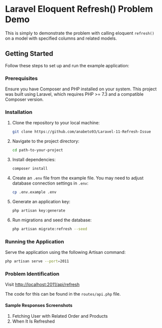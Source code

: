 # Laravel Eloquent Refresh() Problem Demo

This is simply to demonstrate the problem with calling eloquent `refresh()` on a model with specified columns and related models.

## Getting Started

Follow these steps to set up and run the example application:

### Prerequisites

Ensure you have Composer and PHP installed on your system. This project was built using Laravel, which requires PHP >= 7.3 and a compatible Composer version.

### Installation

1. Clone the repository to your local machine:

    ```bash
    git clone https://github.com/anabeto93/Laravel-11-Refresh-Issue
    ```

2. Navigate to the project directory:

    ```bash
    cd path-to-your-project
    ```

3. Install dependencies:

    ```bash
    composer install
    ```

4. Create an `.env` file from the example file. You may need to adjust database connection settings in `.env`:

    ```bash
    cp .env.example .env
    ```

5. Generate an application key:

    ```bash
    php artisan key:generate
    ```

6. Run migrations and seed the database:

    ```bash
    php artisan migrate:refresh --seed
    ```

### Running the Application

Serve the application using the following Artisan command:

```bash
php artisan serve --port=2011
```

### Problem Identification

Visit [http://localhost:2011/api/refresh](http://localhost:2011/api/refresh)

The code for this can be found in the `routes/api.php` file.

#### Sample Responses Screenshots
1. Fetching User with Related Order and Products
2. When It Is Refreshed